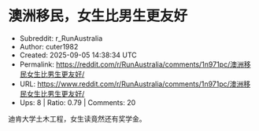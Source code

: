 # 澳洲移民，女生比男生更友好

- Subreddit: r_RunAustralia
- Author: cuter1982
- Created: 2025-09-05 14:38:34 UTC
- Permalink: https://reddit.com/r/RunAustralia/comments/1n971pc/澳洲移民女生比男生更友好/
- URL: https://www.reddit.com/r/RunAustralia/comments/1n971pc/澳洲移民女生比男生更友好/
- Ups: 8 | Ratio: 0.79 | Comments: 20


迪肯大学土木工程，女生读竟然还有奖学金。

